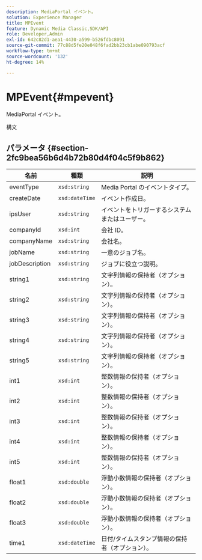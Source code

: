 ```yaml
---
description: MediaPortal イベント。
solution: Experience Manager
title: MPEvent
feature: Dynamic Media Classic,SDK/API
role: Developer,Admin
exl-id: 642c82d1-aea1-4430-a599-b526fdbc8091
source-git-commit: 77c88d5fe20e048f6fad2bb23cb1abe090793acf
workflow-type: tm+mt
source-wordcount: '132'
ht-degree: 14%

---
```


# MPEvent{#mpevent}

MediaPortal イベント。

構文

## パラメータ {#section-2fc9bea56b6d4b72b80d4f04c5f9b862}

| 名前 | 種類 | 説明 |
|---|---|---|
| eventType | `xsd:string` | Media Portal のイベントタイプ。 |
| createDate | `xsd:dateTime` | イベント作成日。 |
| ipsUser | `xsd:string` | イベントをトリガーするシステムまたはユーザー。 |
| companyId | `xsd:int` | 会社 ID。 |
| companyName | `xsd:string` | 会社名。 |
| jobName | `xsd:string` | 一意のジョブ名。 |
| jobDescription | `xsd:string` | ジョブに役立つ説明。 |
| string1 | `xsd:string` | 文字列情報の保持者（オプション）。 |
| string2 | `xsd:string` | 文字列情報の保持者（オプション）。 |
| string3 | `xsd:string` | 文字列情報の保持者（オプション）。 |
| string4 | `xsd:string` | 文字列情報の保持者（オプション）。 |
| string5 | `xsd:string` | 文字列情報の保持者（オプション）。 |
| int1 | `xsd:int` | 整数情報の保持者（オプション）。 |
| int2 | `xsd:int` | 整数情報の保持者（オプション）。 |
| int3 | `xsd:int` | 整数情報の保持者（オプション）。 |
| int4 | `xsd:int` | 整数情報の保持者（オプション）。 |
| int5 | `xsd:int` | 整数情報の保持者（オプション）。 |
| float1 | `xsd:double` | 浮動小数情報の保持者（オプション）。 |
| float2 | `xsd:double` | 浮動小数情報の保持者（オプション）。 |
| float3 | `xsd:double` | 浮動小数情報の保持者（オプション）。 |
| time1 | `xsd:dateTime` | 日付/タイムスタンプ情報の保持者（オプション）。 |
